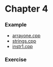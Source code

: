 # Chapter 4

### Example
* [arrayone.cpp](arrayone.cpp)
* [strings.cpp](strings.cpp)
* [instr1.cpp](instr1.cpp)

### Exercise
